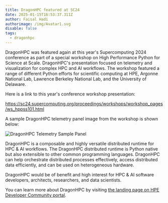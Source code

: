 ```yaml
---
title: DragonHPC featured at SC24
date: 2025-01-15T16:53:37.311Z
author: Faisal Hadi
authorimage: /img/Avatar1.svg
disable: false
tags:
  - dragonhpc
---
```

DragonHPC was featured again at this year's Supercomputing 2024 conference as part of a special workshop on High Performance Python for Science at Scale. DragonHPC's presentation focused on telemetry and visualization for complex HPC and AI workflows. The workshop featured a range of different Python efforts for scientific computing at HPE, Argonne National Lab, Lawrence Berkeley National Lab, and the University of Delaware.

Here is a link to this year's conference workshop presentation:

https://sc24.supercomputing.org/proceedings/workshops/workshop_pages/ws_hppss101.html

A sample DragonHPC telemetry panel image from the workshop is shown below:

![DragonHPC Telemetry Sample Panel](/img/dragonhpc_telemetry_sc24.png "DragonHPC Telemetry Sample Panel")

DragonHPC is a composable and highly versatile distributed runtime for HPC & AI workflows. The DragonHPC distributed runtime is Python native but also extensible to other common programming languages. DragonHPC can help orchestrate distributed processes effectively, access distributed data efficiently, and can be used on heterogeneous hardware.

DragonHPC would be of benefit and high interest for HPC & AI software developers, architects, researchers, and data scientists.

You can learn more about DragonHPC by visiting [the landing page on HPE Developer Community portal](https://developer.hpe.com/platform/dragonhpc/home/).
